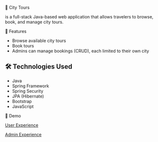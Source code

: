 🌃 City Tours

is a full-stack Java-based web application that allows travelers to browse, book, and manage city tours.



 📌 Features

- Browse available city tours
- Book tours 
- Admins can manage bookings (CRUD), each limited to their own city


## 🛠️ Technologies Used

- Java
- Spring Framework
- Spring Security
- JPA (Hibernate)
- Bootstrap
- JavaScript


 🎥 Demo



  
  [User Experience ](https://vimeo.com/1076039561)


  [Admin Experience](https://vimeo.com/1076034611)

